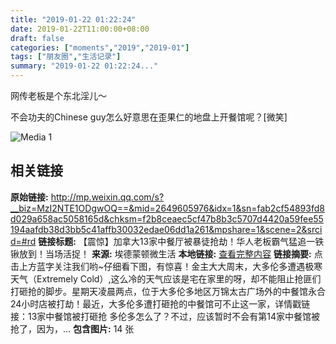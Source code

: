 ```yaml
---
title: "2019-01-22 01:22:24"
date: 2019-01-22T11:00:00+08:00
draft: false
categories: ["moments","2019","2019-01"]
tags: ["朋友圈","生活记录"]
summary: "2019-01-22 01:22:24..."
---
```


网传老板是个东北淫儿～

不会功夫的Chinese guy怎么好意思在歪果仁的地盘上开餐馆呢？[微笑]

![Media 1](/Moments/photos/2019-01-22/201901220122240.jpg)

## 相关链接

**原始链接:** http://mp.weixin.qq.com/s?__biz=MzI2NTE1ODgwOQ==&mid=2649605976&idx=1&sn=fab2cf54893fd8d029a658ac5058165d&chksm=f2b8ceaec5cf47b8b3c5707d4420a59fee55194aafdb38d3bb5c41affb30032edae06dd1a261&mpshare=1&scene=2&srcid=#rd
**链接标题:** 【震惊】加拿大13家中餐厅被暴徒抢劫！华人老板霸气猛追一铁锹放到！当场活捉！
**来源:** 埃德蒙顿微生活
**本地链接:** [查看完整内容](/link_content/2019/01/2019-01-22-1/link_content/)
**链接摘要:** 点击上方蓝字关注我们哟~仔细看下图，有惊喜！金主大大周末，大多伦多遭遇极寒天气（Extremely Cold）,这么冷的天气应该是宅在家里的呀，却不能阻止抢匪们打砸抢的脚步。星期天凌晨两点，位于大多伦多地区万锦太古广场外的中餐馆永合24小时店被打劫！最近，大多伦多遭打砸抢的中餐馆可不止这一家，详情戳链接：13家中餐馆被打砸抢&nbsp;多伦多怎么了？不过，应该暂时不会有第14家中餐馆被抢了，因为，...
**包含图片:** 14 张

